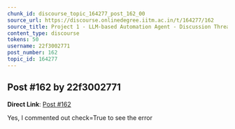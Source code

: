 ```yaml
---
chunk_id: discourse_topic_164277_post_162_00
source_url: https://discourse.onlinedegree.iitm.ac.in/t/164277/162
source_title: Project 1 - LLM-based Automation Agent - Discussion Thread [TDS Jan 2025]
content_type: discourse
tokens: 50
username: 22f3002771
post_number: 162
topic_id: 164277
---
```


## Post #162 by 22f3002771

**Direct Link**: [Post #162](https://discourse.onlinedegree.iitm.ac.in/t/164277/162)

Yes, I commented out check=True to see the error

